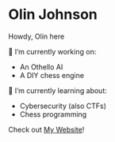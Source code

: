 # Olin Johnson

<!--
**olinjohnson/olinjohnson** is a ✨ _special_ ✨ repository because its `README.md` (this file) appears on your GitHub profile.

Here are some ideas to get you started:

- 👯 I’m looking to collaborate on ...
- 🤔 I’m looking for help with ...
- 💬 Ask me about ...
- 📫 How to reach me: ...
- ⚡ Fun fact: ...
-->
Howdy, Olin here

🔭 I’m currently working on:
<ul>
  <li>An Othello AI</li>
  <li>A DIY chess engine</li>
</ul>

🌱 I’m currently learning about:
<ul>
  <li>Cybersecurity (also CTFs)</li>
  <li>Chess programming</li>
</ul>

Check out [My Website](https://olinjohnson.github.io)!

